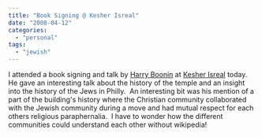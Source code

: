 ```yaml
---
title: "Book Signing @ Kesher Isreal"
date: "2008-04-12"
categories: 
  - "personal"
tags: 
  - "jewish"
---
```


I attended a book signing and talk by [Harry Boonin](http://www.boonin.com/) at [Kesher Isreal](http://maps.google.com/maps?hl=en&client=firefox-a&ie=UTF8&q=kesher+israel&near=Philadelphia,+PA&fb=1&cid=39942639,-75149153,8115982947485271748&li=lmd&ll=39.942713,-75.149145&spn=0.041326,0.072098&z=14&iwloc=A) today.  He gave an interesting talk about the history of the temple and an insight into the history of the Jews in Philly.  An interesting bit was his mention of a part of the building's history where the Christian community collaborated with the Jewish community during a move and had mutual respect for each others religious paraphernalia.  I have to wonder how the different communities could understand each other without wikipedia!
